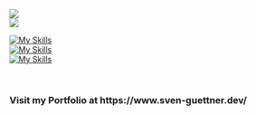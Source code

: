
<!---
S-Guettner-Dev/S-Guettner-Dev is a ✨ special ✨ repository because its `README.md` (this file) appears on your GitHub profile.
You can click the Preview link to take a look at your changes.
--->

<!--typing hello -->







![](http://github-profile-summary-cards.vercel.app/api/cards/most-commit-language?username=S-Guettner&theme=highcontrast)
<br>
![](http://github-profile-summary-cards.vercel.app/api/cards/stats?username=S-Guettner&theme=radical)












  

  [![My Skills](https://skillicons.dev/icons?i=html,css,sass,tailwindcss,javascript,typescript,react,next&perline=20)](https://skillicons.dev)
  <br>
  [![My Skills](https://skillicons.dev/icons?i=nodejs,express,mongodb&perline=20)](https://skillicons.dev)
    <br>
  [![My Skills](https://skillicons.dev/icons?i=git&perline=20)](https://skillicons.dev)

<br>
<h3>Visit my Portfolio at https://www.sven-guettner.dev/</h3>
